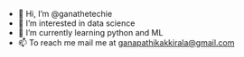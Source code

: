 - 👋 Hi, I’m @ganathetechie
- 👀 I’m interested in data science
- 🌱 I’m currently learning python and ML
- 📫 To reach me mail me at ganapathikakkirala@gmail.com

<!---
ganathetechie/ganathetechie is a ✨ special ✨ repository because its `README.md` (this file) appears on your GitHub profile.
You can click the Preview link to take a look at your changes.
--->

